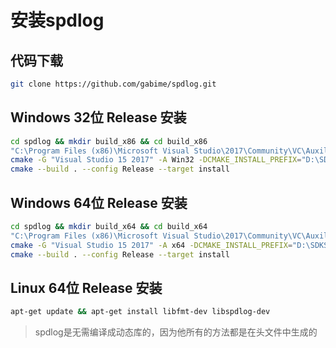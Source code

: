#  安装spdlog

## 代码下载

```bash
git clone https://github.com/gabime/spdlog.git
```

## Windows 32位 Release 安装
```bash
cd spdlog && mkdir build_x86 && cd build_x86
"C:\Program Files (x86)\Microsoft Visual Studio\2017\Community\VC\Auxiliary\Build\vcvars32.bat"
cmake -G "Visual Studio 15 2017" -A Win32 -DCMAKE_INSTALL_PREFIX="D:\SDKS\spdlog\x86" -D SPDLOG_BUILD_EXAMPLE=OFF .. 
cmake --build . --config Release --target install
```



## Windows 64位 Release 安装
```bash
cd spdlog && mkdir build_x64 && cd build_x64
"C:\Program Files (x86)\Microsoft Visual Studio\2017\Community\VC\Auxiliary\Build\vcvars64.bat"
cmake -G "Visual Studio 15 2017" -A x64 -DCMAKE_INSTALL_PREFIX="D:\SDKS\spdlog\x64" -D SPDLOG_BUILD_EXAMPLE=OFF .. 
cmake --build . --config Release --target install
```


## Linux 64位 Release 安装

```bash
apt-get update && apt-get install libfmt-dev libspdlog-dev
```
> spdlog是无需编译成动态库的，因为他所有的方法都是在头文件中生成的

